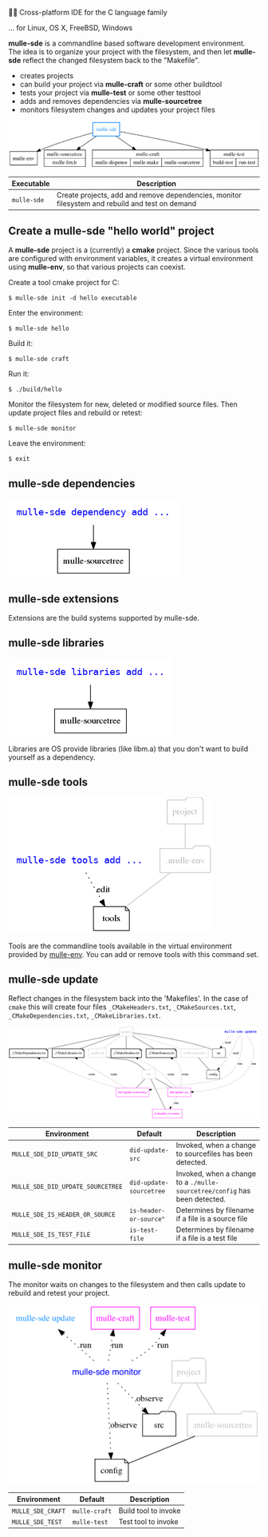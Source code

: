 🏋🏼 Cross-platform IDE for the C language family

... for Linux, OS X, FreeBSD, Windows

**mulle-sde** is a commandline based software development environment. The idea is to organize your project with the filesystem, and then let **mulle-sde** reflect the changed filesystem back to the "Makefile".

* creates projects
* can build your project via **mulle-craft** or some other buildtool
* tests your project via **mulle-test** or some other testtool
* adds and removes dependencies via **mulle-sourcetree** 
* monitors filesystem changes and updates your project files

![](dox/mulle-sde-overview.png)


Executable      | Description
----------------|--------------------------------
`mulle-sde`     | Create projects, add and remove dependencies, monitor filesystem and rebuild and test on demand



## Create a **mulle-sde** "hello world" project

A **mulle-sde** project is a (currently) a **cmake** project. Since the
various tools are configured with environment variables, it creates  a virtual environment using **mulle-env**, so that various projects
can coexist.

Create a tool cmake project for C:

```
$ mulle-sde init -d hello executable
```

Enter the environment:

```
$ mulle-sde hello
```

Build it:

```
$ mulle-sde craft
```

Run it:

```
$ ./build/hello
```

Monitor the filesystem for new, deleted or modified source files. Then update project files and rebuild or retest:

```
$ mulle-sde monitor
```

Leave the environment:

```
$ exit
```

## mulle-sde dependencies

![](dox/mulle-sde-dependencies.png)

## mulle-sde extensions

Extensions are the build systems supported by mulle-sde.

## mulle-sde libraries

![](dox/mulle-sde-libraries.png)

Libraries are OS provide libraries (like libm.a) that you don't want to build yourself as a dependency.

## mulle-sde tools

![](dox/mulle-sde-tools.png)

Tools are the commandline tools available in the virtual environment provided by [mulle-env](/mulle-sde/mulle-env).
You can add or remove tools with this command set.

## mulle-sde update

Reflect changes in the filesystem back into the 'Makefiles'. In the case of `cmake` this will create four files `_CMakeHeaders.txt`, `_CMakeSources.txt`, `_CMakeDependencies.txt`, `_CMakeLibraries.txt`. 

![](dox/mulle-sde-update.png)


Environment                        | Default                  | Description
-----------------------------------|--------------------------|--------------------
`MULLE_SDE_DID_UPDATE_SRC`         | `did-update-src`         | Invoked, when a change to sourcefiles has been detected. 
`MULLE_SDE_DID_UPDATE_SOURCETREE`  | `did-update-sourcetree`  | Invoked, when a change to a `./mulle-sourcetree/config` has been detected.
`MULLE_SDE_IS_HEADER_OR_SOURCE`    | `is-header-or-source"`   | Determines by filename if a file is a source file
`MULLE_SDE_IS_TEST_FILE`           | `is-test-file`           | Determines by filename if a file is a test file


## mulle-sde monitor


The monitor waits on changes to the filesystem and then calls update to rebuild and retest your project. 


![](dox/mulle-sde-monitor.png)


Environment       | Default        | Description
------------------|----------------|--------------------
`MULLE_SDE_CRAFT` | `mulle-craft`  | Build tool to invoke
`MULLE_SDE_TEST`  | `mulle-test`   | Test tool to invoke
